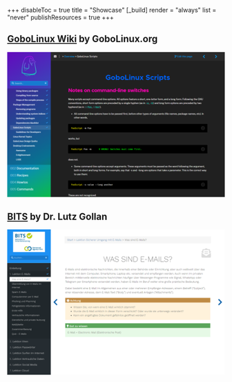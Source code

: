 +++
disableToc = true
title = "Showcase"
[_build]
  render = "always"
  list = "never"
  publishResources = true
+++

## [GoboLinux Wiki](https://wiki.gobolinux.org/) by GoboLinux.org

![GoboLinux image](images/gobolinux.png?width=50pc&classes=border,shadow)
## [BITS](https://bits-training.de/training/) by Dr. Lutz Gollan

![BITS image](images/bits-train.png?width=50pc&classes=border,shadow)
